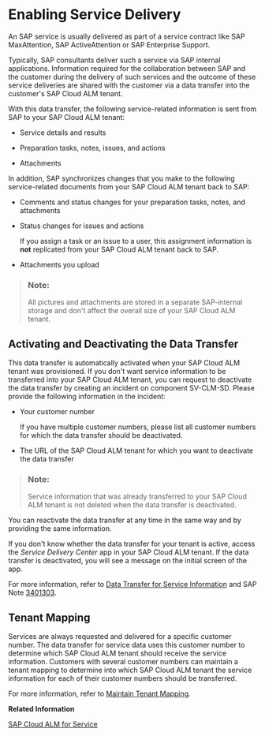 <!-- loioa1b2494bb9f54228bd6e77132740b195 -->

# Enabling Service Delivery

An SAP service is usually delivered as part of a service contract like SAP MaxAttention, SAP ActiveAttention or SAP Enterprise Support.



Typically, SAP consultants deliver such a service via SAP internal applications. Information required for the collaboration between SAP and the customer during the delivery of such services and the outcome of these service deliveries are shared with the customer via a data transfer into the customer's SAP Cloud ALM tenant.



With this data transfer, the following service-related information is sent from SAP to your SAP Cloud ALM tenant:

-   Service details and results

-   Preparation tasks, notes, issues, and actions

-   Attachments


In addition, SAP synchronizes changes that you make to the following service-related documents from your SAP Cloud ALM tenant back to SAP:

-   Comments and status changes for your preparation tasks, notes, and attachments

-   Status changes for issues and actions

    If you assign a task or an issue to a user, this assignment information is **not** replicated from your SAP Cloud ALM tenant back to SAP.

-   Attachments you upload


> ### Note:  
> All pictures and attachments are stored in a separate SAP-internal storage and don't affect the overall size of your SAP Cloud ALM tenant.



<a name="loioa1b2494bb9f54228bd6e77132740b195__section_xzy_k5r_szb"/>

## Activating and Deactivating the Data Transfer

This data transfer is automatically activated when your SAP Cloud ALM tenant was provisioned. If you don't want service information to be transferred into your SAP Cloud ALM tenant, you can request to deactivate the data transfer by creating an incident on component SV-CLM-SD. Please provide the following information in the incident:

-   Your customer number

    If you have multiple customer numbers, please list all customer numbers for which the data transfer should be deactivated.

-   The URL of the SAP Cloud ALM tenant for which you want to deactivate the data transfer


> ### Note:  
> Service information that was already transferred to your SAP Cloud ALM tenant is not deleted when the data transfer is deactivated.

You can reactivate the data transfer at any time in the same way and by providing the same information.

If you don't know whether the data transfer for your tenant is active, access the *Service Delivery Center* app in your SAP Cloud ALM tenant. If the data transfer is deactivated, you will see a message on the initial screen of the app.

For more information, refer to [Data Transfer for Service Information](https://help.sap.com/docs/CloudALM/877c96cf971648b09ee0d0a64f7f4fef/f747d1391c514e20af7b117b17696b25) and SAP Note [3401303](https://me.sap.com/notes/3401303).



<a name="loioa1b2494bb9f54228bd6e77132740b195__section_z3z_l5r_szb"/>

## Tenant Mapping

Services are always requested and delivered for a specific customer number. The data transfer for service data uses this customer number to determine which SAP Cloud ALM tenant should receive the service information. Customers with several customer numbers can maintain a tenant mapping to determine into which SAP Cloud ALM tenant the service information for each of their customer numbers should be transferred.

For more information, refer to [Maintain Tenant Mapping](https://help.sap.com/docs/cloud-alm/applicationhelp/maintain-tenant-mapping).

**Related Information**  


[SAP Cloud ALM for Service](https://help.sap.com/docs/cloud-alm/applicationhelp/service)


